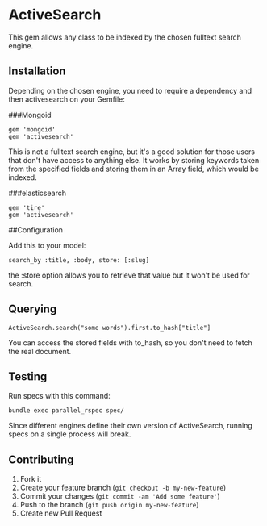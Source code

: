 # ActiveSearch

This gem allows any class to be indexed by the chosen fulltext search engine.

## Installation

Depending on the chosen engine, you need to require a dependency and then activesearch on your Gemfile:

###Mongoid

    gem 'mongoid'
    gem 'activesearch'
    
This is not a fulltext search engine, but it's a good solution for those users that don't have access to anything else.
It works by storing keywords taken from the specified fields and storing them in an Array field, which would be indexed.
    
###elasticsearch

    gem 'tire'
    gem 'activesearch'

##Configuration

Add this to your model:
      
    search_by :title, :body, store: [:slug]
    
the :store option allows you to retrieve that value but it won't be used for search.

## Querying
  
    ActiveSearch.search("some words").first.to_hash["title"]
  
You can access the stored fields with to_hash, so you don't need to fetch the real document.

## Testing

Run specs with this command:

    bundle exec parallel_rspec spec/

Since different engines define their own version of ActiveSearch, running specs on a single process will break.

## Contributing

1. Fork it
2. Create your feature branch (`git checkout -b my-new-feature`)
3. Commit your changes (`git commit -am 'Add some feature'`)
4. Push to the branch (`git push origin my-new-feature`)
5. Create new Pull Request

